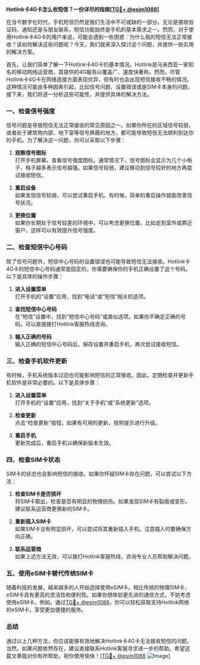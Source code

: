 **Hotlink卡4G卡怎么收短信？一份详尽的指南[[TG💪+ @esim1088](https://t.me/s/esim1088)]**

在当今数字化时代，手机短信仍然是我们生活中不可或缺的一部分。无论是接收验证码、通知还是与朋友联系，短信功能始终是手机的基本需求之一。然而，对于使用Hotlink卡4G卡的用户来说，可能会遇到一些困惑：为什么我的短信无法正常接收？该如何解决这些问题呢？今天，我们就来深入探讨这个问题，并提供一些实用的解决方案。

首先，让我们简单了解一下Hotlink卡4G卡的基本情况。Hotlink是马来西亚一家知名的移动网络运营商，其提供的4G服务以覆盖广、速度快著称。然而，尽管Hotlink卡4G卡在网络连接方面表现优异，但有时也会出现短信接收不畅的情况。这种情况可能由多种因素引起，比如信号问题、设置错误或是SIM卡本身的问题。接下来，我们将逐一分析这些可能性，并提供具体的解决方法。

### **一、检查信号强度**

信号问题是导致短信无法正常接收的常见原因之一。如果你所在的区域信号较弱，或者处于建筑物内部、地下室等信号屏蔽的地方，都可能导致短信无法顺利到达你的手机。为了解决这一问题，你可以采取以下步骤：

1. **观察信号图标**  
   打开手机屏幕，查看信号强度图标。通常情况下，信号图标会显示为几个小格子，格子越多表示信号越强。如果信号较弱，建议移动到信号较好的地方再尝试接收短信。

2. **重启设备**  
   如果发现信号较弱，可以尝试重启手机。有时候，简单的重启操作就能改善信号状况。

3. **更换位置**  
   如果你长期处于信号较差的环境中，可以考虑更换位置，比如走到室外或靠近窗户，这样可以有效提升信号强度。

### **二、检查短信中心号码**

除了信号问题外，短信中心号码的设置错误也可能导致短信无法接收。Hotlink卡4G卡的短信中心号码通常是固定的，你需要确保你的手机正确设置了这个号码。以下是具体的操作步骤：

1. **进入设置菜单**  
   打开手机的“设置”应用，找到“电话”或“短信”相关的选项。

2. **查找短信中心号码**  
   在“短信”设置中，找到“短信中心号码”或类似选项。如果你不确定正确的号码，可以直接拨打Hotlink客服热线咨询。

3. **输入正确的号码**  
   输入正确的短信中心号码后，保存设置并重启手机，再次尝试接收短信。

### **三、检查手机软件更新**

有时候，手机系统版本过旧也可能影响短信的正常接收。因此，定期检查并更新手机软件是非常必要的。以下是具体步骤：

1. **进入设置菜单**  
   打开手机的“设置”应用，找到“关于手机”或“系统更新”选项。

2. **检查更新**  
   点击“检查更新”按钮，如果有可用的更新，按照提示进行升级。

3. **重启手机**  
   更新完成后，重启手机以确保新版本生效。

### **四、检查SIM卡状态**

SIM卡的状态也会影响短信的接收。如果你怀疑SIM卡存在问题，可以尝试以下方法：

1. **检查SIM卡是否损坏**  
   将SIM卡取出，检查是否有明显的物理损伤。如果发现SIM卡有裂痕或变形，建议联系运营商更换新的SIM卡。

2. **重新插入SIM卡**  
   如果SIM卡没有明显损坏，可以尝试将其重新插入手机。注意插入时要确保方向正确。

3. **联系运营商**  
   如果上述方法无效，可以拨打Hotlink客服热线，咨询专业人员帮助解决问题。

### **五、使用eSIM卡替代传统SIM卡**

随着科技的发展，越来越多的人开始选择使用eSIM卡。相比传统的物理SIM卡，eSIM卡具有更高的灵活性和便利性。如果你想体验更先进的通信方式，不妨考虑使用eSIM卡。例如，通过[TG💪+ @esim1088](https://t.me/s/esim1088)，你可以轻松获取支持Hotlink网络的eSIM卡，享受更加便捷的服务。

### **总结**

通过以上几种方法，你应该能够有效地解决Hotlink卡4G卡无法接收短信的问题。当然，如果问题依然存在，建议直接联系Hotlink客服寻求进一步的帮助。希望这篇文章能对你有所帮助，祝你使用愉快！[[TG💪+ @esim1088](https://t.me/s/esim1088) ![Image](https://i.postimg.cc/4NQfJmqS/Snipaste-2025-05-13-00-14-12.png)]